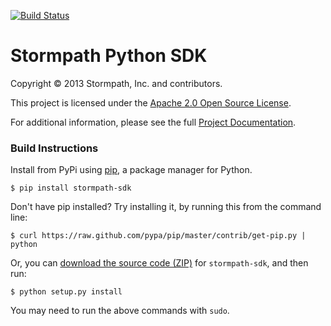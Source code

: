 [![Build Status](https://api.travis-ci.org/stormpath/stormpath-sdk-python.png?branch=master)](https://travis-ci.org/stormpath/stormpath-sdk-python)

# Stormpath Python SDK
Copyright &copy; 2013 Stormpath, Inc. and contributors.

This project is licensed under the [Apache 2.0 Open Source License](http://www.apache.org/licenses/LICENSE-2.0).

For additional information, please see the full [Project Documentation](https://www.stormpath.com/docs/python/product-guide).

### Build Instructions

Install from PyPi using [pip](http://www.pip-installer.org/en/latest/), a package manager for Python.

    $ pip install stormpath-sdk

Don't have pip installed? Try installing it, by running this from the command line:

    $ curl https://raw.github.com/pypa/pip/master/contrib/get-pip.py | python

Or, you can [download the source code (ZIP)](https://github.com/stormpath/stormpath-sdk-python/zipball/master "stormpath-sdk
source code") for `stormpath-sdk`, and then run:

    $ python setup.py install

You may need to run the above commands with `sudo`.
